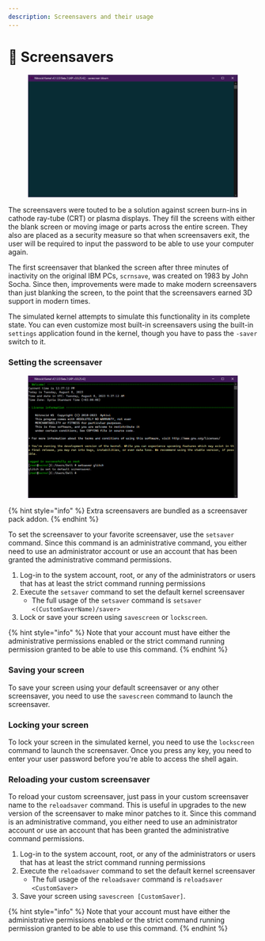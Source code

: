 ```yaml
---
description: Screensavers and their usage
---
```


# 🌌 Screensavers

<figure><img src="../../.gitbook/assets/image (31).png" alt=""><figcaption></figcaption></figure>

The screensavers were touted to be a solution against screen burn-ins in cathode ray-tube (CRT) or plasma displays. They fill the screens with either the blank screen or moving image or parts across the entire screen. They also are placed as a security measure so that when screensavers exit, the user will be required to input the password to be able to use your computer again.

The first screensaver that blanked the screen after three minutes of inactivity on the original IBM PCs, `scrnsave`, was created on 1983 by John Socha. Since then, improvements were made to make modern screensavers than just blanking the screen, to the point that the screensavers earned 3D support in modern times.

The simulated kernel attempts to simulate this functionality in its complete state. You can even customize most built-in screensavers using the built-in `settings` application found in the kernel, though you have to pass the `-saver` switch to it.

### Setting the screensaver

<figure><img src="../../.gitbook/assets/image (32).png" alt=""><figcaption></figcaption></figure>

{% hint style="info" %}
Extra screensavers are bundled as a screensaver pack addon.
{% endhint %}

To set the screensaver to your favorite screensaver, use the `setsaver` command. Since this command is an administrative command, you either need to use an administrator account or use an account that has been granted the administrative command permissions.

1. Log-in to the system account, root, or any of the administrators or users that has at least the strict command running permissions
2. Execute the `setsaver` command to set the default kernel screensaver
   * The full usage of the `setsaver` command is `setsaver <(CustomSaverName)/saver>`
3. Lock or save your screen using `savescreen` or `lockscreen`.

{% hint style="info" %}
Note that your account must have either the administrative permissions enabled or the strict command running permission granted to be able to use this command.
{% endhint %}

### Saving your screen

To save your screen using your default screensaver or any other screensaver, you need to use the `savescreen` command to launch the screensaver.

### Locking your screen

To lock your screen in the simulated kernel, you need to use the `lockscreen` command to launch the screensaver. Once you press any key, you need to enter your user password before you're able to access the shell again.

### Reloading your custom screensaver

To reload your custom screensaver, just pass in your custom screensaver name to the `reloadsaver` command. This is useful in upgrades to the new version of the screensaver to make minor patches to it. Since this command is an administrative command, you either need to use an administrator account or use an account that has been granted the administrative command permissions.

1. Log-in to the system account, root, or any of the administrators or users that has at least the strict command running permissions
2. Execute the `reloadsaver` command to set the default kernel screensaver
   * The full usage of the `reloadsaver` command is `reloadsaver <CustomSaver>`
3. Save your screen using `savescreen [CustomSaver]`.

{% hint style="info" %}
Note that your account must have either the administrative permissions enabled or the strict command running permission granted to be able to use this command.
{% endhint %}
